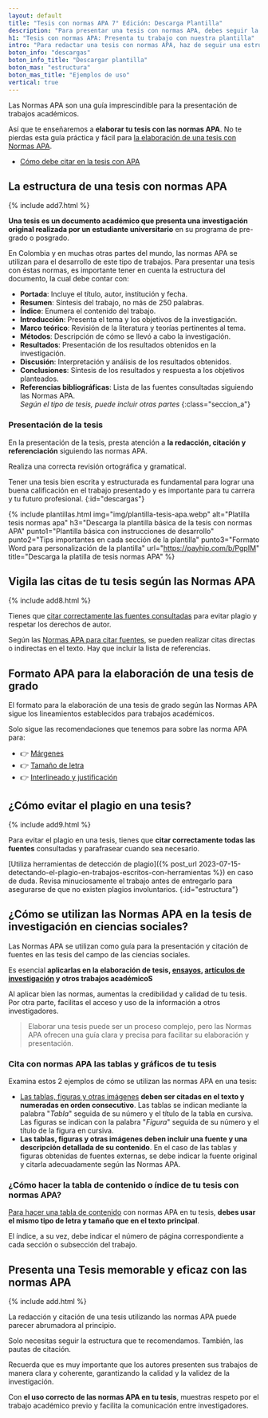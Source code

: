 ```yaml
---
layout: default
title: "Tesis con normas APA 7° Edición: Descarga Plantilla"
description: "Para presentar una tesis con normas APA, debes seguir la estructura que te enseñamos aquí. ¡Y puedes descargar una plantilla básica! Consíguela"
h1: "Tesis con normas APA: Presenta tu trabajo con nuestra plantilla"
intro: "Para redactar una tesis con normas APA, haz de seguir una estructura específica. Y si no sabes cuál es, puedes descargar nuestra plantilla y seguir sus instrucciones. A continuación, te enseñamos la estructura recomendada."
boton_info: "descargas"
boton_info_title: "Descargar plantilla"
boton_mas: "estructura"
boton_mas_title: "Ejemplos de uso"
vertical: true
---
```

Las Normas APA son una guía imprescindible para la presentación de trabajos académicos.

Así que te enseñaremos a **elaborar tu tesis con las normas APA**. No te pierdas esta guía práctica y fácil para [la elaboración de una tesis con Normas APA]({{'normas-apa'|relative_url}} "Normas APA").

- [Cómo debe citar en la tesis con APA](#vigila-las-citas-de-tu-tesis-según-las-normas-apa)

## La estructura de una tesis con normas APA

{% include add7.html %}

**Una tesis es un documento académico que presenta una investigación original realizada por un estudiante universitario** en su programa de pre-grado o posgrado.

En Colombia y en muchas otras partes del mundo, las normas APA se utilizan para el desarrollo de este tipo de trabajos. Para presentar una tesis con éstas normas, es importante tener en cuenta la estructura del documento, la cual debe contar con:

- **Portada**: Incluye el título, autor, institución y fecha.
- **Resumen**: Síntesis del trabajo, no más de 250 palabras.
- **Índice**: Enumera el contenido del trabajo.
- **Introducción**: Presenta el tema y los objetivos de la investigación.
- **Marco teórico**: Revisión de la literatura y teorías pertinentes al tema.
- **Métodos**: Descripción de cómo se llevó a cabo la investigación.
- **Resultados**: Presentación de los resultados obtenidos en la investigación.
- **Discusión**: Interpretación y análisis de los resultados obtenidos.
- **Conclusiones**: Síntesis de los resultados y respuesta a los objetivos planteados.
- **Referencias bibliográficas**: Lista de las fuentes consultadas siguiendo las Normas APA.  
*Según el tipo de tesis, puede incluir otras partes*
{:class="seccion_a"}

### Presentación de la tesis

En la presentación de la tesis, presta atención a **la redacción, citación y referenciación** siguiendo las normas APA.

Realiza una correcta revisión ortográfica y gramatical.

Tener una tesis bien escrita y estructurada es fundamental para lograr una buena calificación en el trabajo presentado y es importante para tu carrera y tu futuro profesional.
{:id="descargas"}

{% include plantillas.html img="img/plantilla-tesis-apa.webp" alt="Platilla tesis normas apa" h3="Descarga la plantilla básica de la tesis con normas APA" punto1="Plantilla básica con instrucciones de desarrollo" punto2="Tips importantes en cada sección de la plantilla" punto3="Formato Word para personalización de la plantilla" url="https://payhip.com/b/PgpIM" title="Descarga la platilla de tesis normas APA" %}

## Vigila las citas de tu tesis según las Normas APA

{% include add8.html %}

Tienes que [citar correctamente las fuentes consultadas]({{'cita-trabajo-escrito'|relative_url}} "Citaciones") para evitar plagio y respetar los derechos de autor.

Según las [Normas APA para citar fuentes]({{'normas-apa/citas-normas-apa'|relative_url}} "Citaciones con normas APA"), se pueden realizar citas directas o indirectas en el texto. Hay que incluir la lista de referencias.

## Formato APA para la elaboración de una tesis de grado

El formato para la elaboración de una tesis de grado según las Normas APA sigue los lineamientos establecidos para trabajos académicos.

Solo sigue las recomendaciones que tenemos para sobre las norma APA para:

- 👉 [Márgenes]({{'normas-apa/margenes-normas-apa'|relative_url}} "Márgen normas APA")
- 👉 [Tamaño de letra]({{'normas-apa/textos-normas-apa'|relative_url}} "Fuentes normas APA")
- 👉 [Interlineado y justificación]({{'normas-apa/sangra-parrafos-normas-apa'|relative_url}} "Interlineado y justificación normas APA")

## ¿Cómo evitar el plagio en una tesis?

{% include add9.html %}

Para evitar el plagio en una tesis, tienes que **citar correctamente todas las fuentes** consultadas y parafrasear cuando sea necesario.

[Utiliza herramientas de detección de plagio]({% post_url 2023-07-15-detectando-el-plagio-en-trabajos-escritos-con-herramientas %}) en caso de duda. Revisa minuciosamente el trabajo antes de entregarlo para asegurarse de que no existen plagios involuntarios.
{:id="estructura"}

## ¿Cómo se utilizan las Normas APA en la tesis de investigación en ciencias sociales?

Las Normas APA se utilizan como guía para la presentación y citación de fuentes en las tesis del campo de las ciencias sociales.

Es esencial **aplicarlas en la elaboración de tesis, [ensayos]({{'ensayos-con-normas-tecnicas'|relative_url}} "Ensayos"), [artículos de investigación]({{'articulos-con-normas-apa'|relative_url}} "Artículos con normas APA") y otros trabajos académicoS**

Al aplicar bien las normas, aumentas la credibilidad y calidad de tu tesis. Por otra parte, facilitas el acceso y uso de la información a otros investigadores.

>Elaborar una tesis puede ser un proceso complejo, pero las Normas APA ofrecen una guía clara y precisa para facilitar su elaboración y presentación.

### Cita con normas APA las tablas y gráficos de tu tesis

Examina estos 2 ejemplos de cómo se utilizan las normas APA en una tesis:

- [Las tablas, figuras y otras imágenes]({{'normas-apa/tablas-y-figuras-normas-apa'|relative_url}} "Tablas y gráficos con normas APA") **deben ser citadas en el texto y numeradas en orden consecutivo**. Las tablas se indican mediante la palabra "*Tabla*" seguida de su número y el título de la tabla en cursiva. Las figuras se indican con la palabra "*Figura*" seguida de su número y el título de la figura en cursiva.
- **Las tablas, figuras y otras imágenes deben incluir una fuente y una descripción detallada de su contenido**. En el caso de las tablas y figuras obtenidas de fuentes externas, se debe indicar la fuente original y citarla adecuadamente según las Normas APA.

### ¿Cómo hacer la tabla de contenido o índice de tu tesis con normas APA?

[Para hacer una tabla de contenido]({{'tabla-de-contenido-trabajo-escrito'|relative_url}} "Índice") con normas APA en tu tesis, **debes usar el mismo tipo de letra y tamaño que en el texto principal**.

El índice, a su vez, debe indicar el número de página correspondiente a cada sección o subsección del trabajo.

## Presenta una Tesis memorable y eficaz con las normas APA

{% include add.html %}

La redacción y citación de una tesis utilizando las normas APA puede parecer abrumadora al principio.

Solo necesitas seguir la estructura que te recomendamos. También, las pautas de citación.

Recuerda que es muy importante que los autores presenten sus trabajos de manera clara y coherente, garantizando la calidad y la validez de la investigación.

Con **el uso correcto de las normas APA en tu tesis**, muestras respeto por el trabajo académico previo y facilita la comunicación entre investigadores.
